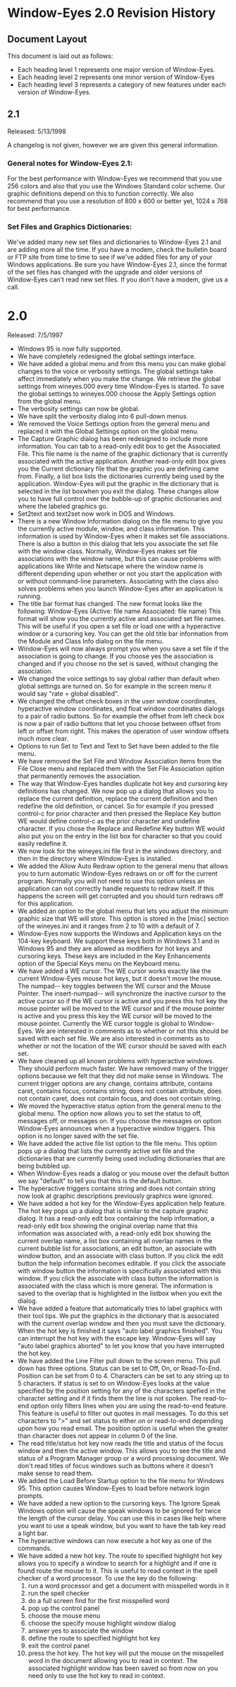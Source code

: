 # Window-Eyes 2.0 Revision History

## Document Layout
This document is laid out as follows:

* Each heading level 1 represents one major version of Window-Eyes.
* Each heading level 2 represents one minor version of Window-Eyes
* Each heading level 3 represents a category of new features under each version of Window-Eyes.

## 2.1
Released: 5/13/1998

A changelog is not given, however we are given this general information.

### General notes for Window-Eyes 2.1: 

For the best performance with Window-Eyes we recommend that you use 256 colors and also that you use the Windows Standard color scheme. Our graphic definitions depend on this to function correctly. We also recommend that you use a resolution of 800 x 600 or better yet, 1024 x 768 for best performance. 

### Set Files and Graphics Dictionaries: 

We've added many new set files and dictionaries to Window-Eyes 2.1 and are adding more all the time. If you have a modem, check the bulletin board or FTP site from time to time to see if we've added files for any of your Windows applications. Be sure you have Window-Eyes 2.1, since the format of the set files has changed with the upgrade and older versions of Window-Eyes can't read new set files. If you don't have a modem, give us a call. 

# 2.0
Released: 7/5/1997

* Windows 95 is now fully supported. 
* We have completely redesigned the global settings interface. 
* We have added a global menu and from this menu you can make global changes to the voice or verbosity settings. The global settings take affect immediately when you make the change. We retrieve the global settings from wineyes.000 every time Window-Eyes is started. To save the global settings to wineyes.000 choose the Apply Settings option from the global menu. 
* The verbosity settings can now be global. 
* We have split the verbosity dialog into 6 pull-down menus. 
* We removed the Voice Settings option from the general menu and replaced it with the Global Settings option on the global menu. 
* The Capture Graphic dialog has been redesigned to include more information. You can tab to a read-only edit box to get the Associated File. This file name is the name of the graphic dictionary that is currently associated with the active application. Another read-only edit box gives you the Current dictionary file that the graphic you are defining came from. Finally, a list box lists the dictionaries currently being used by the application. Window-Eyes will put the graphic in the dictionary that is selected in the list boxwhen you exit the dialog. These changes allow you to have full control over the bubble-up of graphic dictionaries and where the labeled graphics go. 
* Set2text and text2set now work in DOS and Windows. 
* There is a new Window Information dialog on the file menu to give you the currently active module, window, and class information. This information is used by Window-Eyes when it makes set file associations. There is also a button in this dialog that lets you associate the set file with the window class. Normally, Window-Eyes makes set file associations with the window name, but this can cause problems with applications like Write and Netscape where the window name is different depending upon whether or not you start the application with or without command-line parameters. Associating with the class also solves problems when you launch Window-Eyes after an application is running. 
* The title bar format has changed. The new format looks like the following: Window-Eyes (Active: file name Associated: file name) This format will show you the currently active and associated set file names. This will be useful if you open a set file or load one with a hyperactive window or a cursoring key. You can get the old title bar information from the Module and Class Info dialog on the file menu. 
* Window-Eyes will now always prompt you when you save a set file if the association is going to change. If you choose yes the association is changed and if you choose no the set is saved, without changing the association. 
* We changed the voice settings to say global rather than default when global settings are turned on. So for example in the screen menu it would say "rate = global disabled". 
* We changed the offset check boxes in the user window coordinates, hyperactive window coordinates, and float window coordinates dialogs to a pair of radio buttons. So for example the offset from left check box is now a pair of radio buttons that let you choose between offset from left or offset from right. This makes the operation of user window offsets much more clear. 
* Options to run Set to Text and Text to Set have been added to the file menu. 
* We have removed the Set File and Window Association items from the File Close menu and replaced them with the Set File Association option that permanently removes the association. 
* The way that Window-Eyes handles duplicate hot key and cursoring key definitions has changed. We now pop up a dialog that allows you to replace the current definition, replace the current definition and then redefine the old definition, or cancel. So for example if you pressed control-c for prior character and then pressed the Replace Key button WE would define control-c as the prior character and undefine character. If you chose the Replace and Redefine Key button WE would also put you on the entry in the list box for character so that you could easily redefine it. 
* We now look for the wineyes.ini file first in the windows directory, and then in the directory where Window-Eyes is installed. 
* We added the Allow Auto Redraw option to the general menu that allows you to turn automatic Window-Eyes redraws on or off for the current program. Normally you will not need to use this option unless an application can not correctly handle requests to redraw itself. If this happens the screen will get corrupted and you should turn redraws off for this application. 
* We added an option to the global menu that lets you adjust the minimum graphic size that WE will store. This option is stored in the [misc] section of the wineyes.ini and it ranges from 2 to 10 with a default of 7. 
* Window-Eyes now supports the Windows and Application keys on the 104-key keyboard. We support these keys both in Windows 3.1 and in Windows 95 and they are allowed as modifiers for hot keys and cursoring keys. These keys are included in the Key Enhancements option of the Special Keys menu on the Keyboard menu. 
* We have added a WE cursor. The WE cursor works exactly like the current Window-Eyes mouse hot keys, but it doesn't move the mouse. The numpad-- key toggles between the WE cursor and the Mouse Pointer. The insert-numpad-- will synchronize the inactive cursor to the active cursor so if the WE cursor is active and you press this hot key the mouse pointer will be moved to the WE cursor and if the mouse pointer is active and you press this key the WE cursor will be moved to the mouse pointer. Currently the WE cursor toggle is global to Window-Eyes. We are interested in comments as to whether or not this should be saved with each set file. We are also interested in comments as to whether or not the location of the WE cursor should be saved with each set. 
* We have cleaned up all known problems with hyperactive windows. They should perform much faster. We have removed many of the trigger options because we felt that they did not make sense in Windows. The current trigger options are any change, contains attribute, contains caret, contains focus, contains string, does not contain attribute, does not contain caret, does not contain focus, and does not contain string. 
* We moved the hyperactive status option from the general menu to the global menu. The option now allows you to set the status to off, messages off, or messages on. If you choose the messages on option Window-Eyes announces when a hyperactive window triggers. This option is no longer saved with the set file. 
* We have added the active file list option to the file menu. This option pops up a dialog that lists the currently active set file and the dictionaries that are currently being used including dictionaries that are being bubbled up. 
* When Window-Eyes reads a dialog or you mouse over the default button we say "default" to tell you that this is the default button. 
* The hyperactive triggers contains string and does not contain string now look at graphic descriptions previously graphics were ignored. 
* We have added a hot key for the Window-Eyes application help feature. The hot key pops up a dialog that is similar to the capture graphic dialog. It has a read-only edit box containing the help information, a read-only edit box showing the original overlap name that this information was associated with, a read-only edit box showing the current overlap name, a list box containing all overlap names in the current bubble list for associations, an edit button, an associate with window button, and an associate with class button. If you click the edit button the help information becomes editable. If you click the associate with window button the information is specifically associated with this window. If you click the associate with class button the information is associated with the class which is more general. The information is saved to the overlap that is highlighted in the listbox when you exit the dialog. 
* We have added a feature that automatically tries to label graphics with their tool tips. We put the graphics in the dictionary that is associated with the current overlap window and then you must save the dictionary. When the hot key is finished it says "auto label graphics finished". You can interrupt the hot key with the escape key. Window-Eyes will say "auto label graphics aborted" to let you know that you have interrupted the hot key. 
* We have added the Line Filter pull down to the screen menu. This pull down has three options. Status can be set to Off, On, or Read-To-End. Position can be set from 0 to 4. Characters can be set to any string up to 5 characters. If status is set to on Window-Eyes looks at the value specified by the position setting for any of the characters spefied in the character setting and if it finds them the line is not spoken. The read-to-end option only filters lines when you are using the read-to-end feature. This feature is useful to filter out quotes in mail messages. To do this set characters to ">" and set status to either on or read-to-end depending upon how you read email. The position option is useful when the greater than character does not appear in column 0 of the line. 
* The read title/status hot key now reads the title and status of the focus window and then the active window. This allows you to see the title and status of a Program Manager group or a word processing document. We don't read titles of focus windows such as buttons where it doesn't make sense to read them. 
* We added the Load Before Startup option to the file menu for Windows 95. This option causes Window-Eyes to load before network login prompts. 
* We have added a new option to the cursoring keys. The Ignore Speak Windows option will cause the speak windows to be ignored for twice the length of the cursor delay. You can use this in cases like help where you want to use a speak window, but you want to have the tab key read a light bar. 
* The hyperactive windows can now execute a hot key as one of the commands. 
* We have added a new hot key. The route to specified highlight hot key allows you to specify a window to search for a highlight and if one is found route the mouse to it. This is useful to read context in the spell checker of a word processor. To use the key do the following: 
	1. run a word processor and get a document with misspelled words in it 
	2. run the spell checker 
	3. do a full screen find for the first misspelled word 
	4. pop up the control panel 
	5. choose the mouse menu 
	6. choose the specify mouse highlight window dialog 
	7. answer yes to associate the window 
	8. define the route to specified highlight hot key 
	9. exit the control panel 
	10. press the hot key. The hot key will put the mouse on the misspelled word in the document allowing you to read in context. The associated highlight window has been saved so from now on you need only to use the hot key to read in context. 